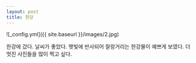```yaml
---
layout: post
title: 한강
---
```



![_config.yml]({{ site.baseurl }}/images/2.jpg)


한강에 갔다. 날씨가 좋았다.
햇빛에 반사되어 찰랑거리는 한강물이 예쁘게 보였다.
더 멋진 사진들을 많이 찍고 싶다.
